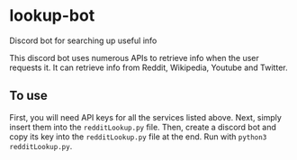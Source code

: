 # lookup-bot
Discord bot for searching up useful info

This discord bot uses numerous APIs to retrieve info when the user requests it.
It can retrieve info from Reddit, Wikipedia, Youtube and Twitter.

## To use

First, you will need API keys for all the services listed above. Next, simply insert them into the `redditLookup.py` file. Then, create a discord bot and copy its key into the `redditLookup.py` file at the end. Run with `python3 redditLookup.py`.
